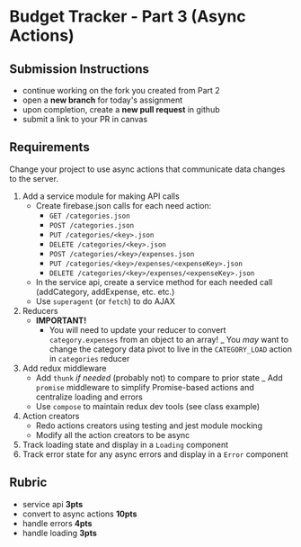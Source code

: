 Budget Tracker - Part 3 (Async Actions)
===

## Submission Instructions

* continue working on the fork you created from Part 2
* open a **new branch** for today's assignment
* upon completion, create a **new pull request** in github
* submit a link to your PR in canvas

## Requirements  

Change your project to use async actions that communicate data changes to the server.

1. Add a service module for making API calls
    - Create firebase.json calls for each need action:
        - `GET /categories.json`
        - `POST /categories.json`
        - `PUT /categories/<key>.json`
        - `DELETE /categories/<key>.json`
        - `POST /categories/<key>/expenses.json`
        - `PUT /categories/<key>/expenses/<expenseKey>.json`
        - `DELETE /categories/<key>/expenses/<expenseKey>.json`
    - In the service api, create a service method for each needed call (addCategory, addExpense, etc. etc.)
    - Use `superagent` (or `fetch`) to do AJAX
1. Reducers
    - **IMPORTANT!** 
        - You will need to update your reducer to convert `category.expenses` from an object to an array!
        _ You _may_ want to change the category data pivot to live in the `CATEGORY_LOAD` action in `categories` reducer
1. Add redux middleware
    - Add `thunk` _if needed_ (probably not) to compare to prior state
    _ Add `promise` middleware to simplify Promise-based actions and centralize loading and errors
    - Use `compose` to maintain redux dev tools (see class example)
1. Action creators
    - Redo actions creators using testing and jest module mocking
    - Modify all the action creators to be async
1. Track loading state and display in a `Loading` component
1. Track error state for any async errors and display in a `Error` component

## Rubric

- service api **3pts**
- convert to async actions **10pts**
- handle errors **4pts**
- handle loading **3pts**